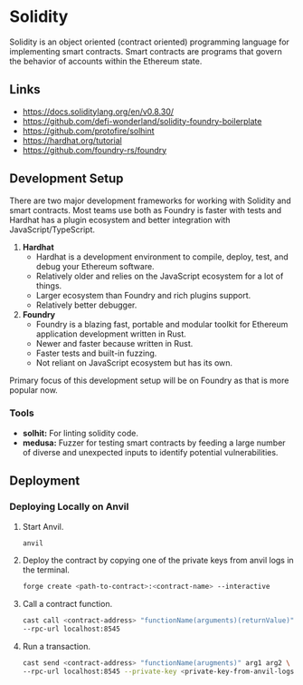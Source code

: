 # Solidity

Solidity is an object oriented (contract oriented) programming language for implementing smart contracts. Smart contracts are programs that govern the behavior of accounts within the Ethereum state.

## Links

- <https://docs.soliditylang.org/en/v0.8.30/>
- <https://github.com/defi-wonderland/solidity-foundry-boilerplate>
- <https://github.com/protofire/solhint>
- <https://hardhat.org/tutorial>
- <https://github.com/foundry-rs/foundry>

## Development Setup

There are two major development frameworks for working with Solidity and smart contracts. Most teams use both as Foundry is faster with tests and Hardhat has a plugin ecosystem and better integration with JavaScript/TypeScript.

1. **Hardhat**
   - Hardhat is a development environment to compile, deploy, test, and debug your Ethereum software.
   - Relatively older and relies on the JavaScript ecosystem for a lot of things.
   - Larger ecosystem than Foundry and rich plugins support.
   - Relatively better debugger.
2. **Foundry**
   - Foundry is a blazing fast, portable and modular toolkit for Ethereum application development written in Rust.
   - Newer and faster because written in Rust.
   - Faster tests and built-in fuzzing.
   - Not reliant on JavaScript ecosystem but has its own.

Primary focus of this development setup will be on Foundry as that is more popular now.

### Tools

- **solhit:** For linting solidity code.
- **medusa:** Fuzzer for testing smart contracts by feeding a large number of diverse and unexpected inputs to identify potential vulnerabilities.

## Deployment

### Deploying Locally on Anvil

1. Start Anvil.
   ```sh
   anvil
   ```
2. Deploy the contract by copying one of the private keys from anvil logs in the terminal.
   ```sh
   forge create <path-to-contract>:<contract-name> --interactive
   ```
3. Call a contract function.
   ```sh
   cast call <contract-address> "functionName(arguments)(returnValue)" \
   --rpc-url localhost:8545
   ```
4. Run a transaction.
   ```sh
   cast send <contract-address> "functionName(arugments)" arg1 arg2 \
   --rpc-url localhost:8545 --private-key <private-key-from-anvil-logs>
   ```
